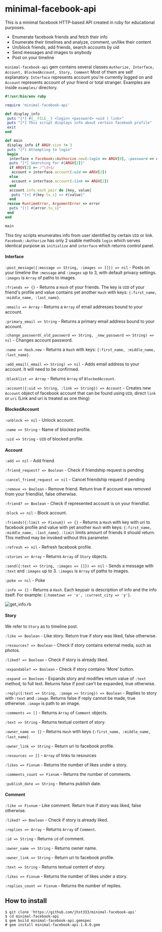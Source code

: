 # minimal-facebook-api
This is a minimal facebook HTTP-based API created in ruby for educational purposes.
* Enumerate facebook friends and fetch their info
* Enumerate their timelines and analyze, comment, un/like their content
* Un/block friends, add friends, search accounts by uid
* Send messages and images to anybody
* Post on your timeline

`minimal-facebook-api` gem contains several classes `Authorize, Interface, Account, BlockedAccount, Story, Comment` Most of them are self explanatory. `Interface` represents account you're currently logged on and `Account` represents account of your friend or total stranger. Examples are inside `examples/` directory.

```ruby
#!/usr/bin/env ruby

require 'minimal-facebook-api'

def display_info
 puts "[*] #{__FILE__} <login> <password> <uid | link>"
 puts "[*] This script displays info about certain facebook profile"
 exit
end

def main
 display_info if ARGV.size != 3
 puts "[*] Attempting to login"
 begin
  interface = Facebook::Authorize.new(:login => ARGV[0], :password => ARGV[1]).interface
  puts "[*] Searching for #{ARGV[2]}"
  if ARGV[2] =~ /^\d+$/
   account = interface.account(:uid => ARGV[2])
  else
   account = interface.account(:link => ARGV[2])
  end
  account.info.each_pair do |key, value|
   puts "[+] #{key.to_s} => #{value}"
  end
 rescue RuntimeError, ArgumentError => error
  puts "[!] #{error.to_s}"
 end
end

main
```

This tiny scripts enumerates info from user identified by certain `UID` or link. `Facebook::Authorize` has only 2 usable methods `login` which serves identical purpose as `initialize` and `interface` which returns control panel.

#### Interface
`:post_message({:message => String, :images => []}) => nil` - Posts on your timeline the `:message` and `:images` up to 3, with default privacy settings. `:images` is `Array` of paths to images.

`:friends => {}` - Returns a `Hash` of your friends. The key is `UID` of your friend's profile and value contains yet another `Hash` with keys: `{:first_name, :middle_name, :last_name}`.

`:emails => Array` - Returns a `Array` of email addresses bound to your account.

`:primary_email => String` - Returns a primary email address bound to your account.

`:change_password(_old_password => String, _new_password => String) => nil` - Changes account password.

`:name => Hash.new` - Returns a `Hash` with keys: `{:first_name, :middle_name, :last_name}`.

`:add_email(_email => String) => nil` - Adds email address to your account. It will need to be confirmed.

`:blacklist => Array` - Returns `Array` of `BlockedAccount`.

`:account({:uid => String, :link => String}) => Account` - Creates new `Account` object of facebook account that can be found using `UID`, direct `link` or `uri` (Link and uri is treated as one thing)

#### BlockedAccount
`:unblock => nil` - Unlock account.

`:name => String` - Name of blocked profile.

`:uid => String` - `UID` of blocked profile.

#### Account
`:add => nil` - Add friend

`:friend_request? => Boolean` - Check if friendship request is pending

`:cancel_friend_request => nil` - Cancel friendship request if pending

`:remove => Boolean` - Remove friend. Return true if account was removed from your friendlist, false otherwise.

`:friend? => Boolean` - Check if represented account is on your friendlist.

`:block => nil` - Block account.

`:friends({:limit => Fixnum}) => {}` - Returns a `Hash` with key with uri to facebook profile and value with yet another `Hash` with keys: `{:first_name, :middle_name, :last_name}`. `:limit` limits amount of friends it should return. This method may be invoked without this parameter.

`:refresh => nil` - Refresh facebook profile.

`:stories => Array` - Returns `Array` of `Story` objects.

`:send({:text => String, :images => []}) => nil` - Sends a message with `:text` and `:images` up to 3. `:images` is `Array` of paths to images.

`:poke => nil` - Poke

`:info => {}` - Returns a `Hash`. Each keypair is description of info and the info itself. For example: `{:hometown => 'x', :current_city => 'y'}`.

![get_info.rb](https://i.imgur.com/dKr111D.png)

#### Story
We refer to `Story` as to timeline post.

`:like => Boolean` - Like story. Return true if story was liked, false otherwise.

`:resources? => Boolean` - Check if story contains external media, such as photos.

`:liked? => Boolean` - Check if story is already liked.

`:expandable? => Boolean` - Check if story contains 'More' button.

`:expand => Boolean` - Expands story and modifies return value of `:text` method, to full text. Returns false if post can't be expanded, true otherwise.

`:reply({:text => String, :image => String}) => Boolean` - Replies to story with `:text` and `:image`. Returns false if reply cannot be made, true otherwise. `:image` is path to an image.

`:comments => []` - Returns `Array` of `Comment` objects.

`:text => String` - Returns textual content of story.

`:owner_name => {}` - Returns `Hash` with keys `{:first_name, :middle_name, :last_name}`.

`:owner_link => String` - Return uri to facebook profile.

`:resources => []` - `Array` of links to resources

`:likes => Fixnum` - Returns the number of likes under a story.

`:comments_count => Fixnum` - Returns the number of comments.

`:publish_date => String` - Returns publish date.

#### Comment
`:like => Fixnum` - Like comment. Return true if story was liked, false otherwise.

`:liked? => Boolean` - Check if story is already liked.

`:replies => Array` - Returns `Array` of `Comment`.

`:id => String` - Returns `id` of comment.

`:owner_name => String` - Returns owner name.

`:owner_link => String` - Return uri to facebook profile.

`:text => String` - Returns textual content of story.

`:likes => Fixnum` - Returns the number of likes under a story.

`:replies_count => Fixnum` - Returns the number of replies.

## How to install
```
$ git clone 'https://github.com/jhst333/minimal-facebook-api'
$ cd minimal-facebook-api
$ gem build minimal-facebook-api.gemspec
# gem install minimal-facebook-api-1.0.0.gem
